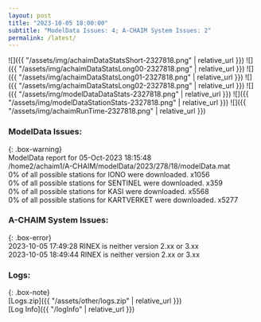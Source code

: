 ```yaml
---
layout: post
title: "2023-10-05 18:00:00"
subtitle: "ModelData Issues: 4; A-CHAIM System Issues: 2"
permalink: /latest/
---
```


![]({{ "/assets/img/achaimDataStatsShort-2327818.png" | relative_url }})
![]({{ "/assets/img/achaimDataStatsLong00-2327818.png" | relative_url }})
![]({{ "/assets/img/achaimDataStatsLong01-2327818.png" | relative_url }})
![]({{ "/assets/img/achaimDataStatsLong02-2327818.png" | relative_url }})
![]({{ "/assets/img/modelDataDataStats-2327818.png" | relative_url }})
![]({{ "/assets/img/modelDataStationStats-2327818.png" | relative_url }})
![]({{ "/assets/img/achaimRunTime-2327818.png" | relative_url }})


### ModelData Issues:  
  
{: .box-warning}  
 ModelData report for 05-Oct-2023 18:15:48   
 /home2/achaim1/A-CHAIM/modelData/2023/278/18/modelData.mat   
 0% of all possible stations for IONO were downloaded. x1056   
 0% of all possible stations for SENTINEL were downloaded. x359   
 0% of all possible stations for KASI were downloaded. x5568   
 0% of all possible stations for KARTVERKET were downloaded. x5277   
  
### A-CHAIM System Issues:  
  
{: .box-error}  
2023-10-05 17:49:28 RINEX is neither version 2.xx or 3.xx  
2023-10-05 18:49:44 RINEX is neither version 2.xx or 3.xx  

### Logs:  
  
{: .box-note}  
[Logs.zip]({{ "/assets/other/logs.zip" | relative_url }})  
[Log Info]({{ "/logInfo" | relative_url }})  
